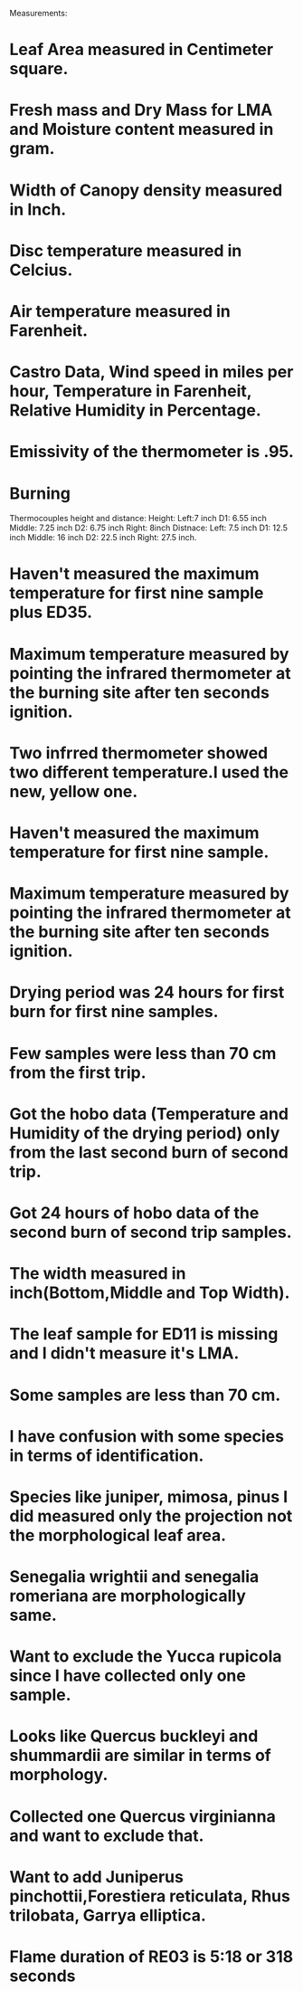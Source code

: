 Measurements:
# Leaf Area measured in Centimeter square.
# Fresh mass and Dry Mass for LMA and Moisture content measured in gram.
# Width of Canopy density measured in Inch.
# Disc temperature measured in Celcius.
# Air temperature measured in Farenheit.
# Castro Data, Wind speed in miles per hour, Temperature in Farenheit, Relative Humidity in Percentage.
# Emissivity of the thermometer is .95.

# Burning 
Thermocouples height and distance:
Height:
Left:7 inch
D1: 6.55 inch
Middle: 7.25 inch
D2: 6.75 inch
Right: 8inch
Distnace:
Left: 7.5 inch
D1: 12.5 inch
Middle: 16 inch
D2: 22.5 inch
Right: 27.5 inch.

# Haven't measured the maximum temperature for first nine sample plus ED35.
# Maximum temperature measured by pointing the infrared thermometer at the burning site after ten seconds ignition.
# Two infrred thermometer showed two different temperature.I used the new, yellow one.
# Haven't measured the maximum temperature for first nine sample.
# Maximum temperature measured by pointing the infrared thermometer at the burning site after ten seconds ignition.
# Drying period was 24 hours for first burn for first nine samples.
# Few samples were less than 70 cm from the first trip.
# Got the hobo data (Temperature and Humidity of the drying period) only from the last second burn of second trip.
# Got 24 hours of hobo data of the second burn of second trip samples.
# The width measured in inch(Bottom,Middle and Top Width).
# The leaf sample for ED11 is missing and I didn't measure it's LMA.
# Some samples are less than 70 cm.
# I have confusion with some species in terms of identification.
# Species like juniper, mimosa, pinus I did measured only the projection not the morphological leaf area.
# Senegalia wrightii and senegalia romeriana are morphologically same.
# Want to exclude the Yucca rupicola since I have collected only one sample.
# Looks like Quercus buckleyi and shummardii are similar in terms of morphology.
# Collected one Quercus virginianna and want to exclude that.
# Want to add Juniperus pinchottii,Forestiera reticulata, Rhus trilobata, Garrya elliptica.
# Flame duration of RE03 is 5:18 or 318 seconds


